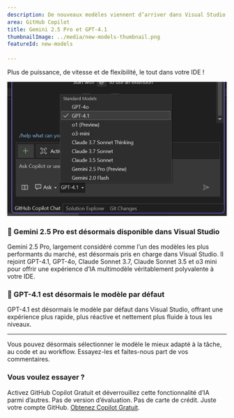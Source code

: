 ```yaml
---
description: De nouveaux modèles viennent d’arriver dans Visual Studio Chat.
area: GitHub Copilot
title: Gemini 2.5 Pro et GPT-4.1
thumbnailImage: ../media/new-models-thumbnail.png
featureId: new-models

---
```



Plus de puissance, de vitesse et de flexibilité, le tout dans votre IDE !

![Nouveaux modèles](../media/new-models.png)

### 🚨 Gemini 2.5 Pro est désormais disponible dans Visual Studio

Gemini 2.5 Pro, largement considéré comme l’un des modèles les plus performants du marché, est désormais pris en charge dans Visual Studio. Il rejoint GPT-4.1, GPT-4o, Claude Sonnet 3.7, Claude Sonnet 3.5 et o3 mini pour offrir une expérience d’IA multimodèle véritablement polyvalente à votre IDE.

### 🚨 GPT-4.1 est désormais le modèle par défaut

GPT-4.1 est désormais le modèle par défaut dans Visual Studio, offrant une expérience plus rapide, plus réactive et nettement plus fluide à tous les niveaux.

---

Vous pouvez désormais sélectionner le modèle le mieux adapté à la tâche, au code et au workflow. Essayez-les et faites-nous part de vos commentaires.

### Vous voulez essayer ?
Activez GitHub Copilot Gratuit et déverrouillez cette fonctionnalité d’IA parmi d’autres.
 Pas de version d’évaluation. Pas de carte de crédit. Juste votre compte GitHub. [Obtenez Copilot Gratuit](https://github.com/settings/copilot).
